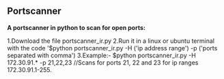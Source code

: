 ## Portscanner

**A portscanner in python to scan for open ports:**

1.Download the file portscanner_ir.py
2.Run it in a linux or ubuntu terminal with the code '$python portscanner_ir.py -H ('ip address range') -p ('ports separated with comma')
3.Example:- $python portscanner_ir.py -H 172.30.91.* -p 21,22,23 //Scans for ports 21, 22 and 23 for ip ranges 172.30.91.1-255.
